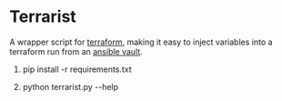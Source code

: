 # Terrarist

A wrapper script for [terraform](https://www.terraform.io/), making it easy to inject variables into a terraform run from an [ansible vault](https://docs.ansible.com/ansible/latest/user_guide/vault.html).

1. pip install -r requirements.txt

2. python terrarist.py --help
